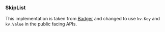 ### SkipList

This implementation is taken from [Badger](https://github.com/dgraph-io/badger/tree/main/skl) and 
changed to use `kv.Key` and `kv.Value` in the public facing APIs. 